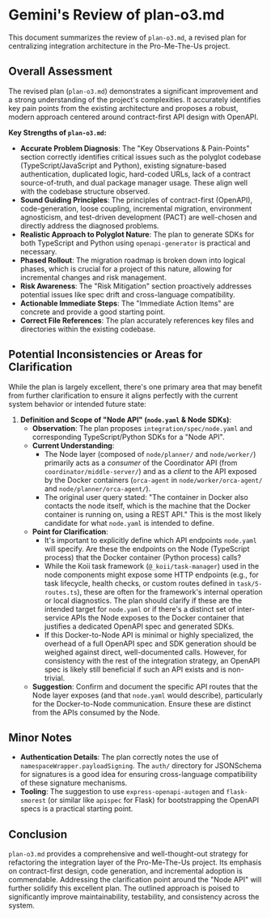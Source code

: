 # Gemini's Review of plan-o3.md

This document summarizes the review of `plan-o3.md`, a revised plan for centralizing integration architecture in the Pro-Me-The-Us project.

## Overall Assessment

The revised plan (`plan-o3.md`) demonstrates a significant improvement and a strong understanding of the project's complexities. It accurately identifies key pain points from the existing architecture and proposes a robust, modern approach centered around contract-first API design with OpenAPI.

**Key Strengths of `plan-o3.md`:**

*   **Accurate Problem Diagnosis**: The "Key Observations & Pain-Points" section correctly identifies critical issues such as the polyglot codebase (TypeScript/JavaScript and Python), existing signature-based authentication, duplicated logic, hard-coded URLs, lack of a contract source-of-truth, and dual package manager usage. These align well with the codebase structure observed.
*   **Sound Guiding Principles**: The principles of contract-first (OpenAPI), code-generation, loose coupling, incremental migration, environment agnosticism, and test-driven development (PACT) are well-chosen and directly address the diagnosed problems.
*   **Realistic Approach to Polyglot Nature**: The plan to generate SDKs for both TypeScript and Python using `openapi-generator` is practical and necessary.
*   **Phased Rollout**: The migration roadmap is broken down into logical phases, which is crucial for a project of this nature, allowing for incremental changes and risk management.
*   **Risk Awareness**: The "Risk Mitigation" section proactively addresses potential issues like spec drift and cross-language compatibility.
*   **Actionable Immediate Steps**: The "Immediate Action Items" are concrete and provide a good starting point.
*   **Correct File References**: The plan accurately references key files and directories within the existing codebase.

## Potential Inconsistencies or Areas for Clarification

While the plan is largely excellent, there's one primary area that may benefit from further clarification to ensure it aligns perfectly with the current system behavior or intended future state:

1.  **Definition and Scope of "Node API" (`node.yaml` & Node SDKs)**:
    *   **Observation**: The plan proposes `integration/spec/node.yaml` and corresponding TypeScript/Python SDKs for a "Node API".
    *   **Current Understanding**:
        *   The Node layer (composed of `node/planner/` and `node/worker/`) primarily acts as a *consumer* of the Coordinator API (from `coordinator/middle-server/`) and as a *client* to the API exposed by the Docker containers (`orca-agent` in `node/worker/orca-agent/` and `node/planner/orca-agent/`).
        *   The original user query stated: "The container in Docker also contacts the node itself, which is the machine that the Docker container is running on, using a REST API." This is the most likely candidate for what `node.yaml` is intended to define.
    *   **Point for Clarification**:
        *   It's important to explicitly define which API endpoints `node.yaml` will specify. Are these the endpoints on the Node (TypeScript process) that the Docker container (Python process) calls?
        *   While the Koii task framework (`@_koii/task-manager`) used in the node components might expose some HTTP endpoints (e.g., for task lifecycle, health checks, or custom routes defined in `task/5-routes.ts`), these are often for the framework's internal operation or local diagnostics. The plan should clarify if these are the intended target for `node.yaml` or if there's a distinct set of inter-service APIs the Node exposes to the Docker container that justifies a dedicated OpenAPI spec and generated SDKs.
        *   If this Docker-to-Node API is minimal or highly specialized, the overhead of a full OpenAPI spec and SDK generation should be weighed against direct, well-documented calls. However, for consistency with the rest of the integration strategy, an OpenAPI spec is likely still beneficial if such an API exists and is non-trivial.
    *   **Suggestion**: Confirm and document the specific API routes that the Node layer exposes (and that `node.yaml` would describe), particularly for the Docker-to-Node communication. Ensure these are distinct from the APIs consumed by the Node.

## Minor Notes

*   **Authentication Details**: The plan correctly notes the use of `namespaceWrapper.payloadSigning`. The `auth/` directory for JSONSchema for signatures is a good idea for ensuring cross-language compatibility of these signature mechanisms.
*   **Tooling**: The suggestion to use `express-openapi-autogen` and `flask-smorest` (or similar like `apispec` for Flask) for bootstrapping the OpenAPI specs is a practical starting point.

## Conclusion

`plan-o3.md` provides a comprehensive and well-thought-out strategy for refactoring the integration layer of the Pro-Me-The-Us project. Its emphasis on contract-first design, code generation, and incremental adoption is commendable. Addressing the clarification point around the "Node API" will further solidify this excellent plan. The outlined approach is poised to significantly improve maintainability, testability, and consistency across the system. 